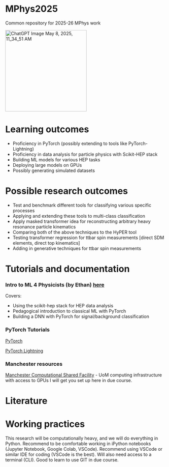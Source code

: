 # MPhys2025
Common repository for 2025-26 MPhys work

<img width="256" height="256" alt="ChatGPT Image May 8, 2025, 11_34_51 AM" src="https://github.com/user-attachments/assets/942f64d8-1ecc-4cac-b0b0-519774627597" />


# Learning outcomes
* Proficiency in PyTorch (possibly extending to tools like PyTorch-Lightning)
* Proficiency in data analysis for particle physics with Scikit-HEP stack
* Building ML models for various HEP tasks
* Deploying large models on GPUs
* Possibly generating simulated datasets

# Possible research outcomes
* Test and benchmark different tools for classifying various specific processes
* Applying and extending these tools to multi-class classification
* Apply masked transformer idea for reconstructing arbitrary heavy resonance particle kinematics
* Comparing both of the above techniques to the HyPER tool
* Testing transformer regression for ttbar spin measurements [direct SDM elements, direct top kinematics]
* Adding in generative techniques for ttbar spin measurements

# Tutorials and documentation
### Intro to ML 4 Physicists (by Ethan) [here](https://github.com/els285/Intro2NN4Physics/tree/main)
Covers:
  * Using the scikit-hep stack for HEP data analysis
  * Pedagogical introduction to classical ML with PyTorch
  * Building a DNN with PyTorch for signal/background classification

### PyTorch Tutorials
[PyTorch](https://docs.pytorch.org/tutorials/)

[PyTorch Lightning](https://lightning.ai/docs/pytorch/stable/starter/introduction.html)

### Manchester resources
[Manchester Computational Shared Facility](https://ri.itservices.manchester.ac.uk/csf3) - UoM computing infrastructure with access to GPUs
I will get you set up here in due course.

# Literature

# Working practices
This research will be computationally heavy, and we will do everything in Python. Recommend to be comfortable working in iPython notebooks (Jupyter Notebook, Google Colab, VSCode).
Recommend using VSCode or similar IDE for coding (VSCode is the best). Will also need access to a terminal (CLI). Good to learn to use GIT in due course.






  
